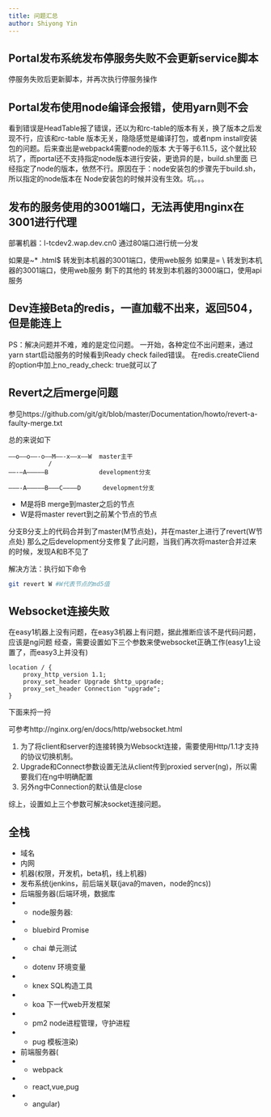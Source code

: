 ```yaml
---
title: 问题汇总
author: Shiyong Yin
---
```


## Portal发布系统发布停服务失败不会更新service脚本

停服务失败后更新脚本，并再次执行停服务操作

## Portal发布使用node编译会报错，使用yarn则不会

看到错误是HeadTable报了错误，还以为和rc-table的版本有关，换了版本之后发现不行，应该和rc-table
版本无关，隐隐感觉是编译打包，或者npm install安装包的问题。后来查出是webpack4需要node的版本
大于等于6.11.5，这个就比较坑了，而portal还不支持指定node版本进行安装，更诡异的是，build.sh里面
已经指定了node的版本，依然不行。原因在于：node安装包的步骤先于build.sh，所以指定的node版本在
Node安装包的时候并没有生效。坑。。。

## 发布的服务使用的3001端口，无法再使用nginx在3001进行代理

部署机器：l-tcdev2.wap.dev.cn0
通过80端口进行统一分发

如果是~* \.html$ 转发到本机器的3001端口，使用web服务
如果是= \             转发到本机器的3001端口，使用web服务
剩下的其他的       转发到本机器的3000端口，使用api服务 

## Dev连接Beta的redis，一直加载不出来，返回504，但是能连上

PS：解决问题并不难，难的是定位问题。
一开始，各种定位不出问题来，通过yarn start启动服务的时候看到Ready check failed错误。
在redis.createCliend的option中加上no_ready_check: true就可以了

## Revert之后merge问题
参见https://github.com/git/git/blob/master/Documentation/howto/revert-a-faulty-merge.txt

总的来说如下
```
——o——o——-o——M——-x——x——W  master主干
           /
——-—A—————B              development分支

———-A—————B———C————D      development分支
```

- M是将B merge到master之后的节点
- W是将master revert到之前某个节点的节点

分支B分支上的代码合并到了master(M节点处)，并在master上进行了revert(W节点处)
那么之后development分支修复了此问题，当我们再次将master合并过来的时候，发现A和B不见了

解决方法：执行如下命令
```bash
git revert W #W代表节点的md5值
```

## Websocket连接失败
在easy1机器上没有问题，在easy3机器上有问题，据此推断应该不是代码问题，应该是ng问题
经查，需要设置如下三个参数来使websocket正确工作(easy1上设置了，而easy3上并没有)
```nginx
location / {
    proxy_http_version 1.1;
    proxy_set_header Upgrade $http_upgrade;
    proxy_set_header Connection "upgrade";
}
```
下面来捋一捋

可参考http://nginx.org/en/docs/http/websocket.html

1. 为了将client和server的连接转换为Websockt连接，需要使用Http/1.1才支持的协议切换机制。
2. Upgrade和Connect参数设置无法从client传到proxied server(ng)，所以需要我们在ng中明确配置
3. 另外ng中Connection的默认值是close

综上，设置如上三个参数可解决socket连接问题。

## 全栈

- 域名
- 内网
- 机器(权限，开发机，beta机，线上机器)
- 发布系统(jenkins，前后端关联(java的maven，node的ncs))
- 后端服务器(后端环境，数据库
-  - node服务器:
-  - bluebird Promise
-  - chai    单元测试
-  - dotenv    环境变量
-  - knex        SQL构造工具
-  - koa          下一代web开发框架
-  - pm2         node进程管理，守护进程
-  - pug 模板渲染)
- 前端服务器(
-  - webpack
-  - react,vue,pug
-  - angular)




